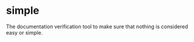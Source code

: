 # simple
The documentation verification tool to make sure that nothing is considered easy or simple.
